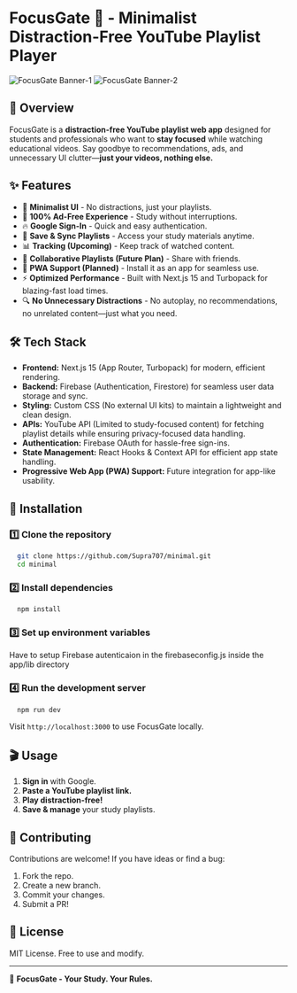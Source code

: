 # FocusGate 🎯 - Minimalist Distraction-Free YouTube Playlist Player

![FocusGate Banner-1](https://github.com/user-attachments/assets/d450c039-a276-4eaa-a521-6e81ea7a9ccb)
![FocusGate Banner-2](https://github.com/user-attachments/assets/3d31c504-71ec-4036-bdfe-12b4a4900208)

## 🚀 Overview
FocusGate is a **distraction-free YouTube playlist web app** designed for students and professionals who want to **stay focused** while watching educational videos. Say goodbye to recommendations, ads, and unnecessary UI clutter—**just your videos, nothing else.**

## ✨ Features
- 🎯 **Minimalist UI** - No distractions, just your playlists.
- 🚫 **100% Ad-Free Experience** - Study without interruptions.
- 🔥 **Google Sign-In** - Quick and easy authentication.
- 📂 **Save & Sync Playlists** - Access your study materials anytime.
- 📊 **Tracking (Upcoming)** - Keep track of watched content.
- 🤝 **Collaborative Playlists (Future Plan)** - Share with friends.
- 📱 **PWA Support (Planned)** - Install it as an app for seamless use.
- ⚡ **Optimized Performance** - Built with Next.js 15 and Turbopack for blazing-fast load times.
- 🔍 **No Unnecessary Distractions** - No autoplay, no recommendations, no unrelated content—just what you need.

## 🛠 Tech Stack
- **Frontend:** Next.js 15 (App Router, Turbopack) for modern, efficient rendering.
- **Backend:** Firebase (Authentication, Firestore) for seamless user data storage and sync.
- **Styling:** Custom CSS (No external UI kits) to maintain a lightweight and clean design.
- **APIs:** YouTube API (Limited to study-focused content) for fetching playlist details while ensuring privacy-focused data handling.
- **Authentication:** Firebase OAuth for hassle-free sign-ins.
- **State Management:** React Hooks & Context API for efficient app state handling.
- **Progressive Web App (PWA) Support:** Future integration for app-like usability.

## 📜 Installation
### **1️⃣ Clone the repository**
```bash
  git clone https://github.com/Supra707/minimal.git
  cd minimal
```
### **2️⃣ Install dependencies**
```bash
  npm install
```
### **3️⃣ Set up environment variables**
Have to setup Firebase autenticaion in the firebaseconfig.js inside the app/lib directory

### **4️⃣ Run the development server**
```bash
  npm run dev
```
Visit `http://localhost:3000` to use FocusGate locally.

## 🎬 Usage
1. **Sign in** with Google.
2. **Paste a YouTube playlist link.**
3. **Play distraction-free!**
4. **Save & manage** your study playlists.

## 🤝 Contributing
Contributions are welcome! If you have ideas or find a bug:
1. Fork the repo.
2. Create a new branch.
3. Commit your changes.
4. Submit a PR!

## 📜 License
MIT License. Free to use and modify.

---
🚀 **FocusGate - Your Study. Your Rules.**

